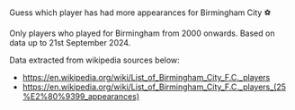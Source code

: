 Guess which player has had more appearances for Birmingham City ⚽

Only players who played for Birmingham from 2000 onwards. Based on data up to 21st September 2024.

Data extracted from wikipedia sources below:
- https://en.wikipedia.org/wiki/List_of_Birmingham_City_F.C._players
- https://en.wikipedia.org/wiki/List_of_Birmingham_City_F.C._players_(25%E2%80%9399_appearances)